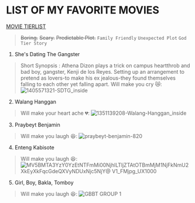 # LIST OF MY FAVORITE MOVIES
[MOVIE TIERLIST](https://www.FMovies.com)
> ~~Boring.~~  ~~Scary.~~ ~~Predictable Plot.~~
`Family Friendly`
`Unexpected Plot`
`God Tier Story`

  
1. She's Dating The Gangster
> Short Synopsis : Athena Dizon plays a trick on campus heartthrob and bad boy, gangster, Kenji de los Reyes. Setting up an arrangement to pretend as lovers-to make his ex jealous-they found themselves falling to each other yet falling apart.
> Will make you cry 😿:
 ![1405571321-SDTG_inside](https://user-images.githubusercontent.com/104140138/208019314-1651377d-08e5-4f9b-a828-f2aaa41999fd.jpg)
 
2. Walang Hanggan
> Will make your heart ache 💔:
![1351139208-Walang-Hanggan_inside](https://user-images.githubusercontent.com/104140138/208019385-49ddd238-14ae-4054-9f8c-161a86286bec.jpg)
3. Praybeyt Benjamin 
> Will make you laugh 😆:
 ![praybeyt-benjamin-820](https://user-images.githubusercontent.com/104140138/208019217-5cf22429-4681-4b4d-bec1-f81ac2237943.jpg)
4. Enteng Kabisote 
> Will make you laugh 😆:
![MV5BMTA3YzY0YzEtNTFmMi00NjhlLTljZTAtOTBmMjM1NjFkNmU2XkEyXkFqcGdeQXVyNDUxNjc5NjY@ _V1_FMjpg_UX1000_](https://user-images.githubusercontent.com/104140138/208019566-d757a41a-2704-462d-a666-3a4c7540d69f.jpg)
5. Girl, Boy, Bakla, Tomboy
> Will make you laugh 😆:
![GBBT GROUP 1](https://user-images.githubusercontent.com/104140138/208019863-62022322-bb77-40f6-8ca2-595947de4d5f.jpg)








